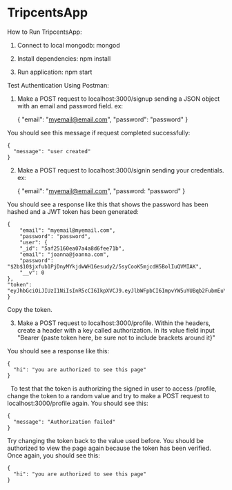 # TripcentsApp

How to Run TripcentsApp:

1) Connect to local mongodb: 
  mongod

2) Install dependencies: 
  npm install

3) Run application:
  npm start


Test Authentication Using Postman:
1) Make a POST request to localhost:3000/signup sending a JSON object with an email and password field. ex: 
  
    {
      "email": "myemail@email.com",
      "password": "password"
    }
  
  You should see this message if request completed successfully:
  
    {
      "message": "user created"
    }

2) Make a POST request to localhost:3000/signin sending your credentials. ex:
  
    {
      "email": "myemail@email.com",
      "password: "password"
    }
  
  You should see a response like this that shows the password has been hashed and a JWT token has been generated:
  
    {
        "email": "myemail@myemail.com",
        "password": "password",
        "user": {
        "_id": "5af25160ea07a4a8d6fee71b",
        "email": "joanna@joanna.com",
        "password": "$2b$10$jxfub1PjDnyMYkjdwWH16esudy2/5syCooK5mjcdH5BolIuQVMIAK",
        "__v": 0
    },
    "token": "eyJhbGciOiJIUzI1NiIsInR5cCI6IkpXVCJ9.eyJlbWFpbCI6ImpvYW5uYUBqb2FubmEuY29tIiwidXNlcklkIjoiNWFmMjUxNjBlYTA3YTRhOGQ2ZmVlNzFiIiwiaWF0IjoxNTI1ODMwMDM0LCJleHAiOjE1MjU4MzM2MzR9.rgfOlgIODoP9QGf6G0atyQIQvMnzcTRxWusVPwCUskc"
    }
  
  Copy the token.
  
  3) Make a POST request to localhost:3000/profile. Within the headers, create a header with a key called authorization. In its value field input "Bearer {paste token here, be sure not to include brackets around it}"
  
  You should see a response like this:
  
    {
      "hi": "you are authorized to see this page"
    }
  
  To test that the token is authorizing the signed in user to access /profile, change the token to a random value and try to make a POST request to localhost:3000/profile again. You should see this:
  
    {
      "message": "Authorization failed"
    }
  
  Try changing the token back to the value used before. You should be authorized to view the page again because the token has been verified. Once again, you should see this:
  
    {
      "hi": "you are authorized to see this page"
    }

  
